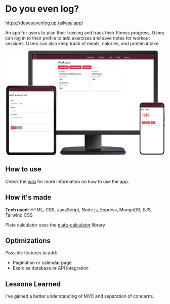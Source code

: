 # Do you even log?
https://doyouevenlog.up.railway.app/

An app for users to plan their training and track their fitness progress. Users can log in to their profile to add exercises and save notes for workout sessions. Users can also keep track of meals, calories, and protein intake.
<div align="center">
  <img src="https://github.com/ruinaz90/do-you-even-log/blob/main/public/img/image04.png">
</div>

## How to use
Check the [wiki](https://github.com/ruinaz90/do-you-even-log/wiki) for more information on how to use the app.

## How it's made
**Tech used:** HTML, CSS, JavaScript, Node.js, Express, MongoDB, EJS, Tailwind CSS

Plate calculator uses the [plate-calculator](https://www.npmjs.com/package/plate-calculator) library

## Optimizations
Possible features to add:
* Pagination or calendar page
* Exercise database or API integration

## Lessons Learned
I've gained a better understanding of MVC and separation of concerns.
